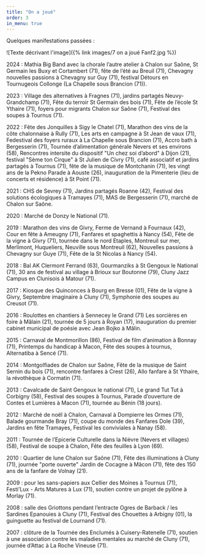```yaml
---
title: "On a joué"
order: 3
in_menu: true
---
```

Quelques manifestations passées :

![Texte décrivant l'image]({% link images/7 on a joué Fanf2.jpg %})

2024 : Mathia Big Band avec la chorale l’autre atelier à Chalon sur Saône, St Germain les Buxy et Cortambert (71), fête de l’été au Breuil (71), Chevagny nouvelles passions à Chevagny sur Guy (71), festival Détours en Tournugeois Collonge (La Chapelle sous Brancion (71)).

2023 : Village des alternatives à Fragnes (71), jardins partagés Neuvy-Grandchamp (71), Fête du terroir St Germain des bois (71), Fête de l’école St Ythaire (71), foyers pour migrants Chalon sur Saône (71), Festival des soupes à Tournus (71).

2022 : Fête des Jonquilles à Sigy le Chatel (71), Marathon des vins de la côte chalonnaise à Rully (71), Les arts en campagne à St Jean de vaux (71), Fedestival des foyers ruraux à La Chapelle sous Brancion (71), Accro bath à Bergesserin (71), Tournée d’alimentation générale Nevers et ses environs (58),  Rencontres intersite du dispositif "Un chez soi d’abord" à Dijon (21), festival "Sème ton Cirque" à St Julien de Civry (71), café associatif et jardins partagés à Tournus (71), fête de la musique de Montchanin (71), les vingt ans de la Pekno Parade à Aouste (26), inauguration de la Pimenterie (lieu de concerts et résidence) à St Point (71).

2021 : CHS de Sevrey (71), Jardins partagés Roanne (42), Festival des solutions écologiques à Tramayes (71), MAS de Bergesserin (71), marché de Chalon sur Saône.

2020 : Marché de Donzy le National (71).

2019 : Marathon des vins de Givry, Ferme de Vernand à Fournaux (42), Cour en fête à Ameugny (71), Fanfares et spaghettis à Nancy (54), Fête de la vigne à Givry (71), tournée dans le nord Etaples, Montreuil sur mer, Merlimont, Huqueliers, Neuville sous Montreuil (62), Nouvelles passions à Chevagny sur Guye (71), Fête de la St Nicolas à Nancy (54).

2018 : Bal AK Clermont Ferrand (63), Gourmanziks à St Gengoux le National (71), 30 ans de festival au village à Brioux sur Boutonne (79), Cluny Jazz Campus en Clunisois à Matour (71).

2017 : Kiosque des Quinconces à Bourg en Bresse (01), Fête de la vigne à Givry, Septembre imaginaire à Cluny (71), Symphonie des soupes au Creusot (71).

2016 : Roulottes en chantiers à Sennecey le Grand (71) Les sorcières en foire à Mâlain (21), tournée de 5 jours à Royan (17), inauguration du premier cabinet municipal de poésie avec Jean Bojko à Mâlin.

2015 : Carnaval de Montmorillon (86), Festival de film d’animation à Bonnay (71), Printemps du handicap à Macon, Fête des soupes à tournus, Alternatiba à Sencé (71).

2014 : Montgolfiades de Chalon sur Saône, Fête de la musique de Saint Sernin du bois (71), rencontre fanfares à Crest (26), Allo fanfare à St Ythaire, la révothèque à Cormatin (71).

2013 : Cavalcade de Saint Gengoux le national (71), Le grand Tut Tut à Corbigny (58), Festival des soupes à Tournus, Parade d’ouverture de Contes et Lumières à Macon (71), tournée au Bénin (18 jours).

2012 : Marché de noël à Chalon, Carnaval à Dompierre les Ormes (71), Balade gourmande Bray (71), coupe du monde des Fanfares Dole (39), Jardins en fête Tramayes,  Festival les conviviales à Nanay (58).

2011 : Tournée de l’Epicerie Culturelle dans la Nièvre (Nevers et villages) (58), Festival de soupe à Chalon, Fête des feuilles à Lyon (69).

2010 : Quartier de lune Chalon sur Saône (71), Fête des illuminations à Cluny (71), journée "porte ouverte" Jardin de Cocagne à Mâcon (71), fête des 150 ans de la fanfare de Volnay (21).

2009 : pour les sans-papiers aux Cellier des Moines à Tournus (71), Festi’Lux - Arts Matures à Lux (71), soutien contre un projet de pylône à Morlay (71).

2008 : salle des Griottons pendant l’entracte Ogres de Barback / les Sardines Epanouies à Cluny (71), Festival des Chouettes à Arbigny (01), la guinguette au festival de Lournand (71).

2007 : clôture de la Tournée des Enclumés à Cuisery-Ratenelle (71), soutien à une association contre les maladies mentales au marché de Cluny (71), journée d’Attac à La Roche Vineuse (71). 
